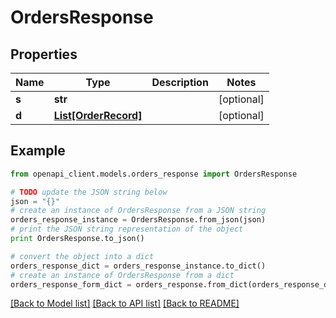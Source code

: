 # OrdersResponse


## Properties

Name | Type | Description | Notes
------------ | ------------- | ------------- | -------------
**s** | **str** |  | [optional] 
**d** | [**List[OrderRecord]**](OrderRecord.md) |  | [optional] 

## Example

```python
from openapi_client.models.orders_response import OrdersResponse

# TODO update the JSON string below
json = "{}"
# create an instance of OrdersResponse from a JSON string
orders_response_instance = OrdersResponse.from_json(json)
# print the JSON string representation of the object
print OrdersResponse.to_json()

# convert the object into a dict
orders_response_dict = orders_response_instance.to_dict()
# create an instance of OrdersResponse from a dict
orders_response_form_dict = orders_response.from_dict(orders_response_dict)
```
[[Back to Model list]](../README.md#documentation-for-models) [[Back to API list]](../README.md#documentation-for-api-endpoints) [[Back to README]](../README.md)


